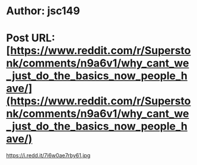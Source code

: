 # Author: jsc149
# Post URL: [https://www.reddit.com/r/Superstonk/comments/n9a6v1/why_cant_we_just_do_the_basics_now_people_have/](https://www.reddit.com/r/Superstonk/comments/n9a6v1/why_cant_we_just_do_the_basics_now_people_have/)


https://i.redd.it/7i6w0ae7rby61.jpg